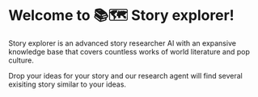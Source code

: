 # Welcome to 📚🗺️ Story explorer!

Story explorer is an advanced story researcher AI with an expansive
knowledge base that covers countless works of
world literature and pop culture.

Drop your ideas for your story and
our research agent will find several exisiting story
similar to your ideas.
